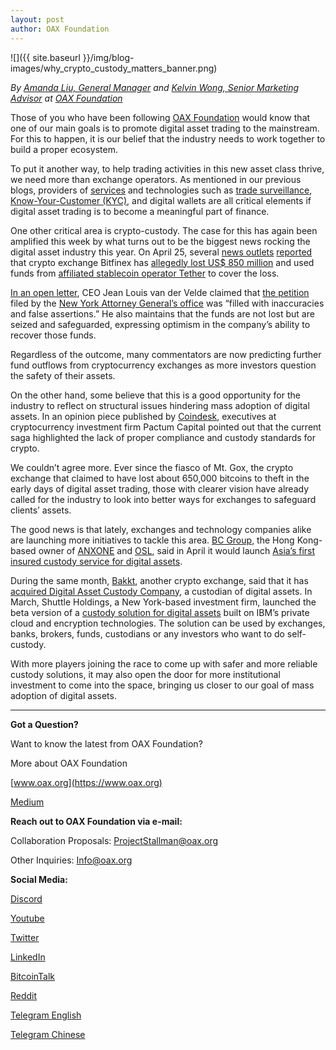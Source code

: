 ```yaml
---
layout: post
author: OAX Foundation
---
```


![]({{ site.baseurl }}/img/blog-images/why_crypto_custody_matters_banner.png)
<!-- <figure>
	<img src="/img/blog-images/why-crypto-custody-matters-banner.png" alt="why crypto custody matters">
</figure> -->

_By [Amanda Liu, General Manager](https://www.linkedin.com/in/amanda-liu-57934561/) and [Kelvin Wong, Senior Marketing Advisor](https://www.linkedin.com/in/kelvin-wong-90aa002/) at [OAX Foundation](https://www.oax.org/)_  

Those of you who have been following [OAX Foundation](https://www.oax.org/) would know that one of our main goals is to promote digital asset trading to the mainstream. For this to happen, it is our belief that the industry needs to work together to build a proper ecosystem.

To put it another way, to help trading activities in this new asset class thrive, we need more than exchange operators. As mentioned in our previous blogs, providers of [services](https://medium.com/@OAX_Foundation/oax-foundation-and-blockpass-announce-new-agreement-to-promote-regulatory-compliance-e40fc6252927) and technologies such as [trade surveillance](https://medium.com/@OAX_Foundation/bringing-digital-asset-trading-to-the-mainstream-trade-surveillance-4b912f57bb48), [Know-Your-Customer (KYC)](https://medium.com/@OAX_Foundation/partnerships-making-our-vision-a-reality-78880762f999), and digital wallets are all critical elements if digital asset trading is to become a meaningful part of finance.

One other critical area is crypto-custody. The case for this has again been amplified this week by what turns out to be the biggest news rocking the digital asset industry this year. On April 25, several [news outlets](https://techcrunch.com/2019/04/26/bitfinex-alleged-850m-fraud/) [reported](https://www.theblockcrypto.com/2019/04/25/ny-attorney-general-sues-bitfinex-and-tether/) that crypto exchange Bitfinex has [allegedly lost US$ 850 million](https://www.coindesk.com/bitfinex-shareholders-tether-allegations) and used funds from [affiliated stablecoin operator Tether](https://cointelegraph.com/news/bitfinex-allegedly-covers-850-million-loss-with-tether-funds) to cover the loss.

[In an open letter](https://www.bitfinex.com/posts/356), CEO Jean Louis van der Velde claimed that [the petition](http://chrome-extension//oemmndcbldboiebfnladdacbdfmadadm/https://iapps.courts.state.ny.us/fbem/DocumentDisplayServlet?documentId=vIexA1b0spKOnK_PLUS_ZUGTJ3A==&system=prod) filed by the [New York Attorney General’s office](https://ag.ny.gov/press-release/attorney-general-james-announces-court-order-against-crypto-currency-company-under) was “filled with inaccuracies and false assertions.” He also maintains that the funds are not lost but are seized and safeguarded, expressing optimism in the company’s ability to recover those funds.

Regardless of the outcome, many commentators are now predicting further fund outflows from cryptocurrency exchanges as more investors question the safety of their assets.

On the other hand, some believe that this is a good opportunity for the industry to reflect on structural issues hindering mass adoption of digital assets. In an opinion piece published by [Coindesk](https://www.coindesk.com/want-to-understand-bitfinex-understand-mt-gox), executives at cryptocurrency investment firm Pactum Capital pointed out that the current saga highlighted the lack of proper compliance and custody standards for crypto.

We couldn’t agree more. Ever since the fiasco of Mt. Gox, the crypto exchange that claimed to have lost about 650,000 bitcoins to theft in the early days of digital asset trading, those with clearer vision have already called for the industry to look into better ways for exchanges to safeguard clients’ assets.

The good news is that lately, exchanges and technology companies alike are launching more initiatives to tackle this area. [BC Group](https://www.brandingchinagroup.com/), the Hong Kong-based owner of [ANXONE](https://anxone.io/) and [OSL](https://www.osl.com/), said in April it would launch [Asia’s first insured custody service for digital assets](https://cointelegraph.com/news/bc-group-unveils-insured-custody-offering-for-asia-based-crypto-investors).

During the same month, [Bakkt](https://www.bakkt.com/index), another crypto exchange, said that it has [acquired Digital Asset Custody Company](https://www.yahoo.com/news/bakkt-announces-acquisition-digital-asset-083011945.html), a custodian of digital assets. In March, Shuttle Holdings, a New York-based investment firm, launched the beta version of a [custody solution for digital assets](https://www.theblockcrypto.com/tiny/ibm-teams-up-with-shuttle-holdings-to-launch-a-custody-solution/) built on IBM’s private cloud and encryption technologies. The solution can be used by exchanges, banks, brokers, funds, custodians or any investors who want to do self-custody.

With more players joining the race to come up with safer and more reliable custody solutions, it may also open the door for more institutional investment to come into the space, bringing us closer to our goal of mass adoption of digital assets.
  
---

**Got a Question?**

Want to know the latest from OAX Foundation?

More about OAX Foundation

[www.oax.org](https://www.oax.org)

[Medium](https://medium.com/@OAX_Foundation)  
  

**Reach out to OAX Foundation via e-mail:**

Collaboration Proposals: [ProjectStallman@oax.org](ProjectStallman@oax.org)

Other Inquiries: [Info@oax.org](Info@oax.org)

**Social Media:**

[Discord](https://discordapp.com/invite/ZH5YHkb)

[Youtube](https://bit.ly/2Bvsk73)

[Twitter](https://twitter.com/OAX_Foundation)

[LinkedIn](https://www.linkedin.com/company/oax-foundation/)

[BitcoinTalk](http://bitcointalk.org/index.php?topic=1943946)

[Reddit](https://www.reddit.com/r/OpenANX/)

[Telegram English](https://t.me/openanxteam)

[Telegram Chinese](https://t.me/oax_cn)
